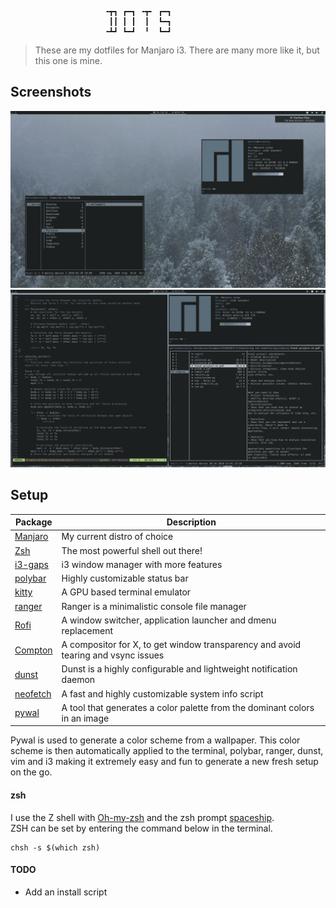                          ╺┳┓ ┏━┓ ╺┳╸ ┏━┓
                          ┃┃ ┃ ┃  ┃  ┗━┓
                         ╺┻┛ ┗━┛  ╹  ┗━┛

> These are my dotfiles for Manjaro i3. There are many more like it, but this one is mine.

## Screenshots
![fetch](screenshots/screenshot.png?raw=true "Clean")
![fetch](screenshots/fakebusy.png?raw=true "Fake busy")


## Setup




| Package                                                                   | Description                                                                       |
|---------------------------------------------------------------------------|-----------------------------------------------------------------------------------|
| [Manjaro](https://manjaro.org/)                                           | My current distro of choice                                                       |
| [Zsh](https://github.com/zsh-users/zsh)                                   | The most powerful shell out there!                                                |
| [i3-gaps](https://github.com/Airblader/i3)                                | i3 window manager with more features                                              |
| [polybar](https://github.com/jaagr/polybar)                               | Highly customizable status bar                                                    |
| [kitty](https://sw.kovidgoyal.net/kitty/)                                 | A GPU based terminal emulator                                                     |
| [ranger](https://github.com/ranger/ranger)                                | Ranger is a minimalistic console file manager                                     |
| [Rofi](https://github.com/DaveDavenport/rofi)                             | A window switcher, application launcher and dmenu replacement                     |
| [Compton](https://github.com/chjj/compton)                                | A compositor for X, to get window transparency and avoid tearing and vsync issues |
| [dunst](https://github.com/dunst-project/dunst)                           | Dunst is a highly configurable and lightweight notification daemon                |
| [neofetch](https://github.com/dylanaraps/neofetch)                        | A fast and highly customizable system info script                                 |
| [pywal](https://github.com/dylanaraps/pywal)                              | A tool that generates a color palette from the dominant colors in an image        |



Pywal is used to generate a color scheme from a wallpaper.
This color scheme is then automatically applied to the terminal, polybar, ranger, dunst, vim and i3 making it extremely easy and fun to generate a new fresh setup on the go.



#### zsh

I use the Z shell with [Oh-my-zsh](https://ohmyz.sh/) and the zsh prompt [spaceship](https://github.com/denysdovhan/spaceship-prompt).\
ZSH can be set by entering the command below in the terminal.

```
chsh -s $(which zsh)
```



#### TODO

+ Add an install script
